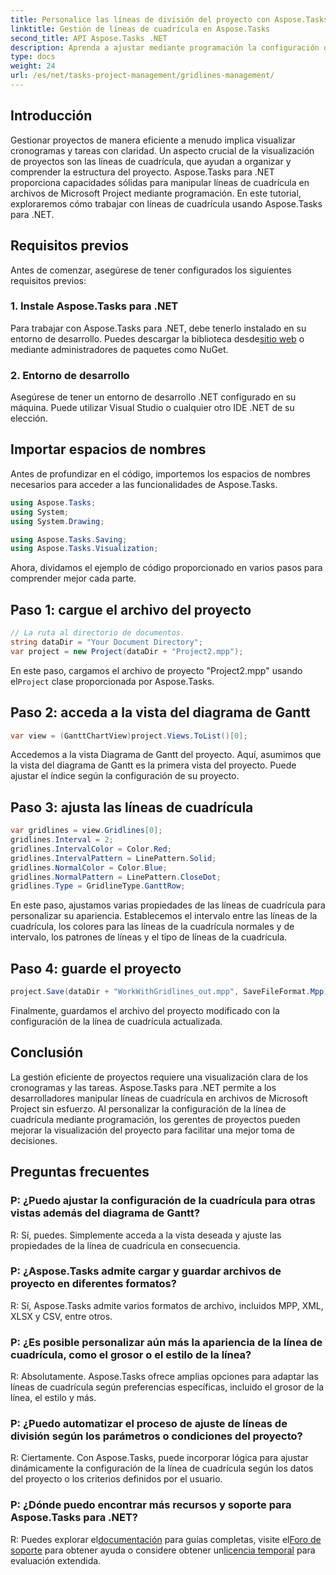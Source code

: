 ```yaml
---
title: Personalice las líneas de división del proyecto con Aspose.Tasks para .NET
linktitle: Gestión de líneas de cuadrícula en Aspose.Tasks
second_title: API Aspose.Tasks .NET
description: Aprenda a ajustar mediante programación la configuración de la línea de cuadrícula en archivos de Microsoft Project utilizando Aspose.Tasks para .NET, visualización de proyectos y eficiencia de gestión.
type: docs
weight: 24
url: /es/net/tasks-project-management/gridlines-management/
---
```

## Introducción
Gestionar proyectos de manera eficiente a menudo implica visualizar cronogramas y tareas con claridad. Un aspecto crucial de la visualización de proyectos son las líneas de cuadrícula, que ayudan a organizar y comprender la estructura del proyecto. Aspose.Tasks para .NET proporciona capacidades sólidas para manipular líneas de cuadrícula en archivos de Microsoft Project mediante programación. En este tutorial, exploraremos cómo trabajar con líneas de cuadrícula usando Aspose.Tasks para .NET.
## Requisitos previos
Antes de comenzar, asegúrese de tener configurados los siguientes requisitos previos:
### 1. Instale Aspose.Tasks para .NET
Para trabajar con Aspose.Tasks para .NET, debe tenerlo instalado en su entorno de desarrollo. Puedes descargar la biblioteca desde[sitio web](https://releases.aspose.com/tasks/net/) o mediante administradores de paquetes como NuGet.
### 2. Entorno de desarrollo
Asegúrese de tener un entorno de desarrollo .NET configurado en su máquina. Puede utilizar Visual Studio o cualquier otro IDE .NET de su elección.
## Importar espacios de nombres
Antes de profundizar en el código, importemos los espacios de nombres necesarios para acceder a las funcionalidades de Aspose.Tasks.

```csharp
using Aspose.Tasks;
using System;
using System.Drawing;

using Aspose.Tasks.Saving;
using Aspose.Tasks.Visualization;
```

Ahora, dividamos el ejemplo de código proporcionado en varios pasos para comprender mejor cada parte.
## Paso 1: cargue el archivo del proyecto
```csharp
// La ruta al directorio de documentos.
string dataDir = "Your Document Directory";
var project = new Project(dataDir + "Project2.mpp");
```
 En este paso, cargamos el archivo de proyecto "Project2.mpp" usando el`Project` clase proporcionada por Aspose.Tasks.
## Paso 2: acceda a la vista del diagrama de Gantt
```csharp
var view = (GanttChartView)project.Views.ToList()[0];
```
Accedemos a la vista Diagrama de Gantt del proyecto. Aquí, asumimos que la vista del diagrama de Gantt es la primera vista del proyecto. Puede ajustar el índice según la configuración de su proyecto.
## Paso 3: ajusta las líneas de cuadrícula
```csharp
var gridlines = view.Gridlines[0];
gridlines.Interval = 2;
gridlines.IntervalColor = Color.Red;
gridlines.IntervalPattern = LinePattern.Solid;
gridlines.NormalColor = Color.Blue;
gridlines.NormalPattern = LinePattern.CloseDot;
gridlines.Type = GridlineType.GanttRow;
```
En este paso, ajustamos varias propiedades de las líneas de cuadrícula para personalizar su apariencia. Establecemos el intervalo entre las líneas de la cuadrícula, los colores para las líneas de la cuadrícula normales y de intervalo, los patrones de líneas y el tipo de líneas de la cuadrícula.
## Paso 4: guarde el proyecto
```csharp
project.Save(dataDir + "WorkWithGridlines_out.mpp", SaveFileFormat.Mpp);
```
Finalmente, guardamos el archivo del proyecto modificado con la configuración de la línea de cuadrícula actualizada.
## Conclusión
La gestión eficiente de proyectos requiere una visualización clara de los cronogramas y las tareas. Aspose.Tasks para .NET permite a los desarrolladores manipular líneas de cuadrícula en archivos de Microsoft Project sin esfuerzo. Al personalizar la configuración de la línea de cuadrícula mediante programación, los gerentes de proyectos pueden mejorar la visualización del proyecto para facilitar una mejor toma de decisiones.
## Preguntas frecuentes
### P: ¿Puedo ajustar la configuración de la cuadrícula para otras vistas además del diagrama de Gantt?
R: Sí, puedes. Simplemente acceda a la vista deseada y ajuste las propiedades de la línea de cuadrícula en consecuencia.
### P: ¿Aspose.Tasks admite cargar y guardar archivos de proyecto en diferentes formatos?
R: Sí, Aspose.Tasks admite varios formatos de archivo, incluidos MPP, XML, XLSX y CSV, entre otros.
### P: ¿Es posible personalizar aún más la apariencia de la línea de cuadrícula, como el grosor o el estilo de la línea?
R: Absolutamente. Aspose.Tasks ofrece amplias opciones para adaptar las líneas de cuadrícula según preferencias específicas, incluido el grosor de la línea, el estilo y más.
### P: ¿Puedo automatizar el proceso de ajuste de líneas de división según los parámetros o condiciones del proyecto?
R: Ciertamente. Con Aspose.Tasks, puede incorporar lógica para ajustar dinámicamente la configuración de la línea de cuadrícula según los datos del proyecto o los criterios definidos por el usuario.
### P: ¿Dónde puedo encontrar más recursos y soporte para Aspose.Tasks para .NET?
 R: Puedes explorar el[documentación](https://reference.aspose.com/tasks/net/) para guías completas, visite el[Foro de soporte](https://forum.aspose.com/c/tasks/15) para obtener ayuda o considere obtener un[licencia temporal](https://purchase.aspose.com/temporary-license/) para evaluación extendida.
